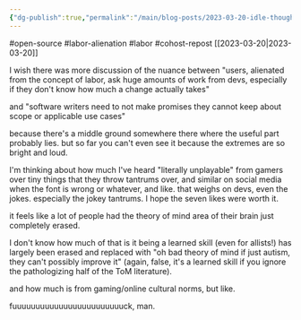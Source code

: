 ```yaml
---
{"dg-publish":true,"permalink":"/main/blog-posts/2023-03-20-idle-thoughts-on-open-source-and-the-labor-alienation-of-users/","noteIcon":"","created":"2023-08-09T17:08:04.268-04:00","updated":"2023-10-06T22:47:30.041-04:00"}
---
```


#open-source #labor-alienation #labor #cohost-repost 
[[2023-03-20\|2023-03-20]]

I wish there was more discussion of the nuance between "users, alienated from the concept of labor, ask huge amounts of work from devs, especially if they don't know how much a change actually takes"

and "software writers need to not make promises they cannot keep about scope or applicable use cases"

because there's a middle ground somewhere there where the useful part probably lies. but so far you can't even see it because the extremes are so bright and loud.

I'm thinking about how much I've heard "literally unplayable" from gamers over tiny things that they throw tantrums over, and similar on social media when the font is wrong or whatever, and like. that weighs on devs, even the jokes. especially the jokey tantrums. I hope the seven likes were worth it.

it feels like a lot of people had the theory of mind area of their brain just completely erased.

I don't know how much of that is it being a learned skill (even for allists!) has largely been erased and replaced with "oh bad theory of mind if just autism, they can't possibly improve it" (again, false, it's a learned skill if you ignore the pathologizing half of the ToM literature).

and how much is from gaming/online cultural norms, but like.

fuuuuuuuuuuuuuuuuuuuuuuuuck, man.